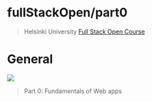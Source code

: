 # fullStackOpen/part0

>Helsinki University [Full Stack Open Course](https://fullstackopen.com/en/)
 
# General

[![](https://i.ibb.co/YyfqKkg/part0.jpg)](https://github.com/EGRrqq/fullStackOpen/tree/main/part0#fullstackopenpart0)

>Part 0: Fundamentals of Web apps